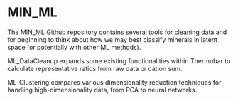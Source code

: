 # MIN_ML
The MIN_ML Github repository contains several tools for cleaning data and for beginning to think about how we may best classify minerals in latent space (or potentially with other ML methods). 

ML_DataCleanup expands some existing functionalities within Thermobar to calculate representative ratios from raw data or cation sum. 

ML_Clustering compares various dimensionality reduction techniques for handling high-dimensionality data, from PCA to neural networks. 